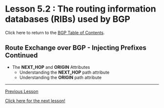 # Lesson 5.2 : The routing information databases (RIBs) used by BGP

Click here to return to the [BGP Table of Contents](../README.md).

## Route Exchange over BGP - Injecting Prefixes Continued

* The __NEXT_HOP__ and __ORIGIN__ Attributes
    + Understanding the __NEXT_HOP__ path attribute
    + Understanding the __ORIGIN__ path attribute

---

[Previous Lesson](./5.1.md)

[Click here for the next lesson!](./6.1.md)
